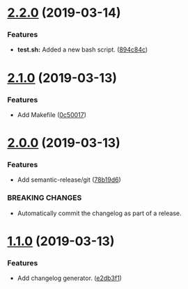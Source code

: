 # [2.2.0](https://github.com/rickbassham/versioningtest/compare/2.1.0...2.2.0) (2019-03-14)


### Features

* **test.sh:** Added a new bash script. ([894c84c](https://github.com/rickbassham/versioningtest/commit/894c84c))

# [2.1.0](https://github.com/rickbassham/versioningtest/compare/2.0.0...2.1.0) (2019-03-13)


### Features

* Add Makefile ([0c50017](https://github.com/rickbassham/versioningtest/commit/0c50017))

# [2.0.0](https://github.com/rickbassham/versioningtest/compare/1.1.0...2.0.0) (2019-03-13)


### Features

* Add semantic-release/git ([78b19d6](https://github.com/rickbassham/versioningtest/commit/78b19d6))


### BREAKING CHANGES

* Automatically commit the changelog as part of a release.

# [1.1.0](https://github.com/rickbassham/versioningtest/compare/1.0.0...1.1.0) (2019-03-13)


### Features

* Add changelog generator. ([e2db3f1](https://github.com/rickbassham/versioningtest/commit/e2db3f1))
